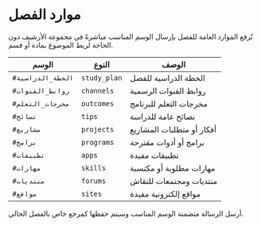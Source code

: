 # موارد الفصل

تُرفع الموارد العامة للفصل بإرسال الوسم المناسب مباشرةً في مجموعة الأرشيف دون الحاجة لربط الموضوع بمادة أو قسم.

| الوسم | النوع | الوصف |
|------|-------|-------|
| `#الخطة_الدراسية` | `study_plan` | الخطة الدراسية للفصل |
| `#روابط_القنوات` | `channels` | روابط القنوات الرسمية |
| `#مخرجات_التعلم` | `outcomes` | مخرجات التعلم للبرنامج |
| `#نصائح` | `tips` | نصائح عامة للدراسة |
| `#مشاريع` | `projects` | أفكار أو متطلبات المشاريع |
| `#برامج` | `programs` | برامج أو أدوات مقترحة |
| `#تطبيقات` | `apps` | تطبيقات مفيدة |
| `#مهارات` | `skills` | مهارات مطلوبة أو مكتسبة |
| `#منتديات` | `forums` | منتديات ومجتمعات للنقاش |
| `#مواقع` | `sites` | مواقع إلكترونية مفيدة |

أرسل الرسالة متضمنة الوسم المناسب وسيتم حفظها كمرجع خاص بالفصل الحالي.
